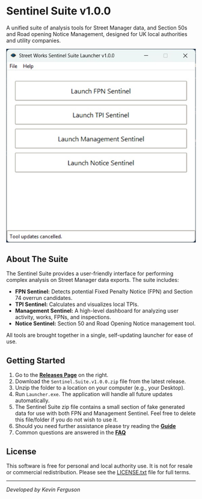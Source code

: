 # Sentinel Suite v1.0.0

A unified suite of analysis tools for Street Manager data, and Section 50s and Road opening Notice Management, designed for UK local authorities and utility companies.

![Launcher Screenshot](https://github.com/KFergusonUK/Sentinel_Suite/blob/main/Launcher.jpg)   <!-- Optional but highly recommended! -->

## About The Suite

The Sentinel Suite provides a user-friendly interface for performing complex analysis on Street Manager data exports. The suite includes:

*   **FPN Sentinel:** Detects potential Fixed Penalty Notice (FPN) and Section 74 overrun candidates.
*   **TPI Sentinel:** Calculates and visualizes local TPIs.
*   **Management Sentinel:** A high-level dashboard for analyzing user activity, works, FPNs, and inspections.
*   **Notice Sentinel:** Section 50 and Road Opening Notice management tool.

All tools are brought together in a single, self-updating launcher for ease of use.

## Getting Started

1.  Go to the [**Releases Page**](https://github.com/KFergusonUK/Sentinel_Suite/releases) on the right.
2.  Download the `Sentinel.Suite.v1.0.0.zip` file from the latest release.
3.  Unzip the folder to a location on your computer (e.g., your Desktop).
4.  Run `Launcher.exe`. The application will handle all future updates automatically.
5.  The Sentinel Suite zip file contains a small section of fake generated data for use with both FPN and Management Sentinel.  Feel free to delete this file/folder if you do not wish to use it.
6.  Should you need further assistance please try reading the [**Guide**](https://github.com/KFergusonUK/Sentinel_Suite/blob/main/Guide.md)
7.  Common questions are answered in the [**FAQ**](FAQ.md)

## License

This software is free for personal and local authority use. It is not for resale or commercial redistribution. Please see the [LICENSE.txt](LICENSE.txt) file for full terms.

---
*Developed by Kevin Ferguson*
